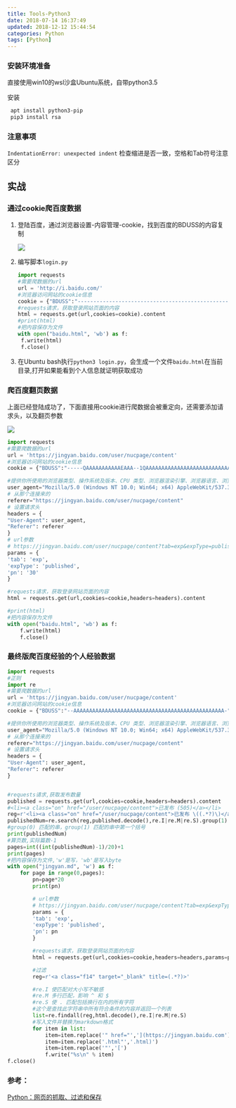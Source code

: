 ```yaml
---
title: Tools-Python3
date: 2018-07-14 16:37:49
updated: 2018-12-12 15:44:54
categories: Python
tags: [Python]
---
```


### 安装环境准备

直接使用win10的wsl沙盒Ubuntu系统，自带python3.5

安装

```bash
 apt install python3-pip
 pip3 install rsa
```

### 注意事项

`IndentationError: unexpected indent` 检查缩进是否一致，空格和Tab符号注意区分

## 实战

### 通过cookie爬百度数据

1. 登陆百度，通过浏览器设置-内容管理-cookie，找到百度的BDUSS的内容复制

   ![](https://raw.githubusercontent.com/xuanfong1/xuanfong1.github.io/master/image/src_dir/045ca12e-9657-4aa1-a787-fca78bc7ab36.gif)

2. 编写脚本`login.py`

   ```python
   import requests
   #需要爬数据的url
   url = 'http://i.baidu.com/'
   #浏览器访问网站的cookie信息
   cookie = {"BDUSS":"----------------------------------------------------AAAAAAAAAAA----------------AAAAAAAAAAAAAAAAAAAAAAAAAAAAAAAAAAAAAAAAAAA--"}
   #requests请求，获取登录网站页面的内容
   html = requests.get(url,cookies=cookie).content
   #print(html)
   #把内容保存为文件
   with open("baidu.html", 'wb') as f:
   	f.write(html)
   	f.close()
   ```

3. 在Ubuntu bash执行`python3 login.py`，会生成一个文件`baidu.html`在当前目录,打开如果能看到个人信息就证明获取成功

### 爬百度翻页数据

上面已经登陆成功了，下面直接用cookie进行爬数据会被重定向，还需要添加请求头，以及翻页参数

![](https://raw.githubusercontent.com/xuanfong1/xuanfong1.github.io/master/image/src_dir/aaccb5e0-b870-481f-951a-7c80151ccac7.gif)



```python
import requests
#需要爬数据的url
url = 'https://jingyan.baidu.com/user/nucpage/content'
#浏览器访问网站的cookie信息
cookie = {"BDUSS":"-----QAAAAAAAAAAAEAAA--1QAAAAAAAAAAAAAAAAAAAAAAAAAAAAAAAAAAAAAAAAAAAAAAAAAAAAAAA---"}

#提供你所使用的浏览器类型、操作系统及版本、CPU 类型、浏览器渲染引擎、浏览器语言、浏览器插件等信息的标识
user_agent="Mozilla/5.0 (Windows NT 10.0; Win64; x64) AppleWebKit/537.36 (KHTML, like Gecko) Chrome/67.0.3396.99 Safari/537.36"
# 从那个连接来的
referer="https://jingyan.baidu.com/user/nucpage/content"
# 设置请求头
headers = {
"User-Agent": user_agent,
"Referer": referer
}
# url参数
# https://jingyan.baidu.com/user/nucpage/content?tab=exp&expType=published&pn=20
params = {
'tab': 'exp',
'expType': 'published',
'pn': '30'
}

#requests请求，获取登录网站页面的内容
html = requests.get(url,cookies=cookie,headers=headers).content

#print(html)
#把内容保存为文件
with open("baidu.html", 'wb') as f:
	f.write(html)
	f.close()
```



### 最终版爬百度经验的个人经验数据

```python
import requests
#正则
import re
#需要爬数据的url
url = 'https://jingyan.baidu.com/user/nucpage/content'
#浏览器访问网站的cookie信息
cookie = {"BDUSS":"--AAAAAAAAAAAAAAAAAAAAAAAAAAAAAAAAAAAAAAAAAAAAAAAA-"}

#提供你所使用的浏览器类型、操作系统及版本、CPU 类型、浏览器渲染引擎、浏览器语言、浏览器插件等信息的标识
user_agent="Mozilla/5.0 (Windows NT 10.0; Win64; x64) AppleWebKit/537.36 (KHTML, like Gecko) Chrome/67.0.3396.99 Safari/537.36"
# 从那个连接来的
referer="https://jingyan.baidu.com/user/nucpage/content"
# 设置请求头
headers = {
"User-Agent": user_agent,
"Referer": referer
}


#requests请求,获取发布数量
published = requests.get(url,cookies=cookie,headers=headers).content
#<li><a class="on" href="/user/nucpage/content">已发布 (505)</a></li>
reg=r'<li><a class="on" href="/user/nucpage/content">已发布 \((.*?)\)</a></li>'
publishedNum=re.search(reg,published.decode(),re.I|re.M|re.S).group(1)
#group(0) 匹配的串，group(1) 匹配的串中第一个括号
print(publishedNum)
#算页数,实际篇数-1
pages=int((int(publishedNum)-1)/20)+1
print(pages)
#把内容保存为文件,'w'是写，'wb'是写入byte
with open("jingyan.md", 'w') as f:
	for page in range(0,pages):
		pn=page*20
		print(pn)

		# url参数
		# https://jingyan.baidu.com/user/nucpage/content?tab=exp&expType=published&pn=20
		params = {
		'tab': 'exp',
		'expType': 'published',
		'pn': pn
		}

		#requests请求，获取登录网站页面的内容
		html = requests.get(url,cookies=cookie,headers=headers,params=params).content

		#过滤
		reg=r'<a class="f14" target="_blank" title=(.*?)>'

		#re.I 使匹配对大小写不敏感 
		#re.M 多行匹配，影响 ^ 和 $ 
		#re.S 使 . 匹配包括换行在内的所有字符 
		#这个是查找此字符串中所有符合条件的内容并返回一个列表
		list=re.findall(reg,html.decode(),re.I|re.M|re.S)
		#写入文件并替换为markdown格式
		for item in list:
			item=item.replace('" href="','](https://jingyan.baidu.com')
			item=item.replace('.html"','.html)')
			item=item.replace('"','[')
			f.write("%s\n" % item)
f.close()
```







### 参考：

[Python：网页的抓取、过滤和保存](https://blog.csdn.net/u013632854/article/details/69662308)